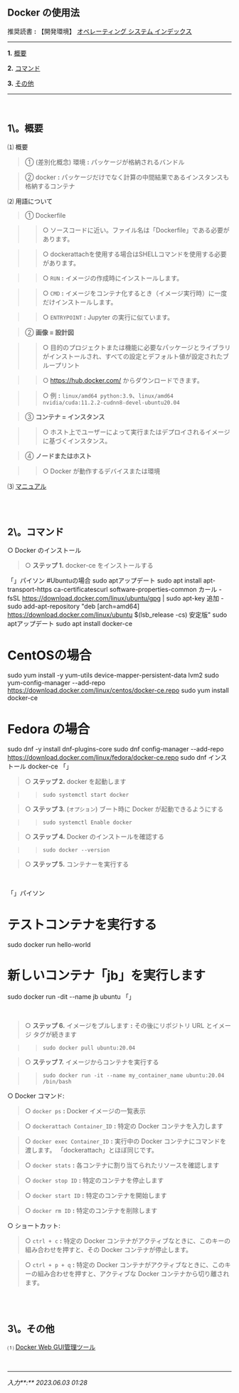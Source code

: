 ## Docker の使用法

推奨読書 **:** 【開発環境】 [オペレーティング システム インデックス](https://jb243.github.io/pages/6771)

---

**1.** [概要](#1-概要)

**2.** [コマンド](#2-コマンド)

**3.** [その他](#3-その他)

---

<br>

## **1\。概要**

⑴ 概要

> ① (差別化概念) 環境 **:** パッケージが格納されるバンドル

> ② docker **:** パッケージだけでなく計算の中間結果であるインスタンスも格納するコンテナ

⑵ 用語について

> ① Dockerfile

>> ○ ソースコードに近い。ファイル名は「Dockerfile」である必要があります。

>> ○ dockerattachを使用する場合はSHELLコマンドを使用する必要があります。

>> ○ `RUN` **:** イメージの作成時にインストールします。

>> ○ `CMD` **:** イメージをコンテナ化するとき（イメージ実行時）に一度だけインストールします。

>> ○ `ENTRYPOINT` **:** Jupyter の実行に似ています。

> ② **画像 = 設計図**

>> ○ 目的のプロジェクトまたは機能に必要なパッケージとライブラリがインストールされ、すべての設定とデフォルト値が設定されたブループリント

>> ○ https://hub.docker.com/ からダウンロードできます。

>> ○ 例 **:** `linux/amd64 python:3.9`、`linux/amd64 nvidia/cuda:11.2.2-cudnn8-devel-ubuntu20.04`

> ③ **コンテナ = インスタンス**

>> ○ ホスト上でユーザーによって実行またはデプロイされるイメージに基づくインスタンス。

> ④ **ノードまたはホスト**

>> ○ Docker が動作するデバイスまたは環境

⑶ [マニュアル](https://docs.docker.com/)

<br>

<br>

## **2\。コマンド**

○ Docker のインストール

> ○ **ステップ 1.** docker-ce をインストールする

「」パイソン
#Ubuntuの場合
sudo aptアップデート
sudo apt install apt-transport-https ca-certificatescurl software-properties-common
カール -fsSL https://download.docker.com/linux/ubuntu/gpg | sudo apt-key 追加 -
sudo add-apt-repository "deb [arch=amd64] https://download.docker.com/linux/ubuntu $(lsb_release -cs) 安定版"
sudo aptアップデート
sudo apt install docker-ce

# CentOSの場合
sudo yum install -y yum-utils device-mapper-persistent-data lvm2
sudo yum-config-manager --add-repo https://download.docker.com/linux/centos/docker-ce.repo
sudo yum install docker-ce

# Fedora の場合
sudo dnf -y install dnf-plugins-core
sudo dnf config-manager --add-repo https://download.docker.com/linux/fedora/docker-ce.repo
sudo dnf インストール docker-ce
「」

> ○ **ステップ 2.** docker を起動します

>> `sudo systemctl start docker`

> ○ **ステップ 3.** (`オプション`) ブート時に Docker が起動できるようにする

>> `sudo systemctl Enable docker`

> ○ **ステップ 4.** Docker のインストールを確認する

>> `sudo docker --version`

> ○ **ステップ 5.** コンテナーを実行する

<br>

「」パイソン
# テストコンテナを実行する
sudo docker run hello-world

# 新しいコンテナ「jb」を実行します
sudo docker run -dit --name jb ubuntu
「」

<br>

> ○ **ステップ 6.** イメージをプルします **:** その後にリポジトリ URL とイメージ タグが続きます

>> `sudo docker pull ubuntu:20.04`

> ○ **ステップ 7.** イメージからコンテナを実行する

>> `sudo docker run -it --name my_container_name ubuntu:20.04 /bin/bash`

○ Docker コマンド:

> ○ `docker ps` **:** Docker イメージの一覧表示

> ○ `dockerattach Container_ID` **:** 特定の Docker コンテナを入力します

> ○ `docker exec Container_ID` **:** 実行中の Docker コンテナにコマンドを渡します。 「dockerattach」とほぼ同じです。

> ○ `docker stats` **:** 各コンテナに割り当てられたリソースを確認します

> ○ `docker stop ID` **:** 特定のコンテナを停止します

> ○ `docker start ID` **:** 特定のコンテナを開始します

> ○ `docker rm ID` **:** 特定のコンテナを削除します

○ ショートカット:

> ○ `ctrl + c` **:** 特定の Docker コンテナがアクティブなときに、このキーの組み合わせを押すと、その Docker コンテナが停止します。

> ○ `ctrl + p + q` **:** 特定の Docker コンテナがアクティブなときに、このキーの組み合わせを押すと、アクティブな Docker コンテナから切り離されます。

<br>

<br>

## **3\。その他**

⑴ [Docker Web GUI管理ツール](https://it-svr.com/docker-web-gui-porttainer/)

<br>

---

_入力**:** 2023.06.03 01:28_
